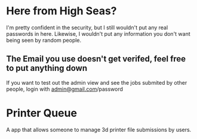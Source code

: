 # Here from High Seas?
I'm pretty confident in the security, but I still wouldn't put any real passwords in here. Likewise, I wouldn't put any information you don't want being seen by random people.
## The Email you use doesn't get verifed, feel free to put anything down

If you want to test out the admin view and see the jobs submited by other people, login with
admin@gmail.com/password

# Printer Queue

A app that allows someone to manage 3d printer file submissions by users.